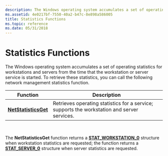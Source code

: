 ```yaml
---
description: The Windows operating system accumulates a set of operating statistics for workstations and servers from the time that the workstation or server service is started.
ms.assetid: 4e0217bf-7550-40a2-b47c-8e898a586005
title: Statistics Functions
ms.topic: reference
ms.date: 05/31/2018
---
```


# Statistics Functions

The Windows operating system accumulates a set of operating statistics for workstations and servers from the time that the workstation or server service is started. To retrieve these statistics, you can call the following network management statistics function.



| Function                                     | Description                                                                                 |
|----------------------------------------------|---------------------------------------------------------------------------------------------|
| [**NetStatisticsGet**](/windows/desktop/api/Lmstats/nf-lmstats-netstatisticsget) | Retrieves operating statistics for a service; supports the workstation and server services. |



 

The **NetStatisticsGet** function returns a [**STAT\_WORKSTATION\_0**](/windows/win32/api/lmstats/ns-lmstats-stat_workstation_0-r1) structure when workstation statistics are requested; the function returns a [**STAT\_SERVER\_0**](/windows/desktop/api/Lmstats/ns-lmstats-stat_server_0) structure when server statistics are requested.

 

 



